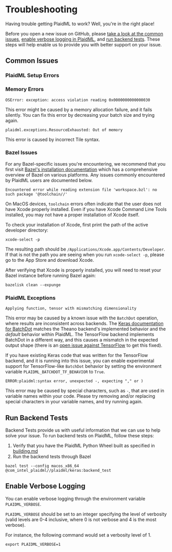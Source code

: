 # Troubleshooting

Having trouble getting PlaidML to work? Well, you're in the right place!

Before you open a new issue on GitHub, please
[take a look at the common issues](#common-issues),
[enable verbose logging in PlaidML](#enable-verbose-logging), and
[run backend tests](#run-backend-tests). These steps will help enable us to
provide you with better support on your issue.

## Common Issues

### PlaidML Setup Errors

### Memory Errors

`OSError: exception: access violation reading 0x0000000000000030`

This error might be caused by a memory allocation failure, and it fails
silently. You can fix this error by decreasing your batch size and trying again.

`plaidml.exceptions.ResourceExhausted: Out of memory` 

This error is caused by incorrect Tile syntax.

### Bazel Issues

For any Bazel-specific issues you're encountering, we recommend that you first
visit [Bazel's installation
documentation](https://docs.bazel.build/versions/master/install.html) which has
a comprehensive overview of Bazel on various platforms. Any issues commonly
encountered by PlaidML users are documented below.

`Encountered error while reading extension file 'workspace.bzl': no such package
'@toolchain//'`

On MacOS devices, `toolchain` errors often indicate that the user does not have
Xcode properly installed. Even if you have Xcode Command Line Tools installed,
you may not have a proper installation of Xcode itself.

To check your installation of Xcode, first print the path of the active
developer directory:

`xcode-select -p`

The resulting path should be `/Applications/Xcode.app/Contents/Developer`. If
that is not the path you are seeing when you run `xcode-select -p`, please go to
the App Store and download Xcode.

After verifying that Xcode is properly installed, you will need to reset your
Bazel instance before running Bazel again:

`bazelisk clean --expunge`

### PlaidML Exceptions

`Applying function, tensor with mismatching dimensionality`

This error may be caused by a known issue with the `BatchDot` operation, where 
results are inconsistent across backends. The [Keras documentation for 
BatchDot](https://keras.io/backend/#batch_dot) matches the Theano backend's 
implemented behavior and the _default_ behavior within PlaidML. The TensorFlow 
backend implements BatchDot in a different way, and this causes a mismatch in 
the expected output shape (there is an [open issue against 
TensorFlow](https://github.com/tensorflow/tensorflow/issues/30846) to get this 
fixed).

If you have existing Keras code that was written for the TensorFlow backend, 
and it is running into this issue, you can enable experimental support for 
TensorFlow-like `BatchDot` behavior by setting the environment variable 
`PLAIDML_BATCHDOT_TF_BEHAVIOR` to `True`.

`ERROR:plaidml:syntax error, unexpected -, expecting "," or )`

This error may be caused by special characters, such as `-`, that are used in
variable names within your code. Please try removing and/or replacing special
characters in your variable names, and try running again.

## Run Backend Tests

Backend Tests provide us with useful information that we can use to help solve
your issue. To run backend tests on PlaidML, follow these steps:

1. Verify that you have the PlaidML Python Wheel built as specified in
[building.md](building.md)
1. Run the backend tests through Bazel
```
bazel test --config macos_x86_64 @com_intel_plaidml//plaidml/keras:backend_test
```

## Enable Verbose Logging

You can enable verbose logging through the environment variable
`PLAIDML_VERBOSE`.

`PLAIDML_VERBOSE` should be set to an integer specifying the level of verbosity
(valid levels are 0-4 inclusive, where 0 is not verbose and 4 is the most
verbose).

For instance, the following command would set a verbosity level of 1.

```
export PLAIDML_VERBOSE=1
```
